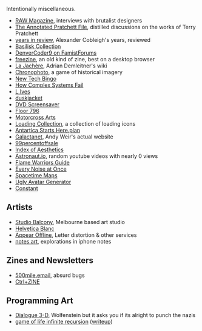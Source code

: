 Intentionally miscellaneous.

- [RAW Magazine](https://brutalistwebsites.com/raw/), interviews with brutalist designers
- [The Annotated Pratchett File](https://www.lspace.org/books/apf/), distilled discussions on the works of Terry Pratchett
- [years in review](https://years.cblgh.org/), Alexander Cobleigh's years, reviewed
- [Basilisk Collection](https://suricrasia.online/unfiction/basilisk/)
- [DenverCoder9 on FamistForums](www.mirrorsoferis.com/forum/thread05232003a.html)
- [freezine](https://freezine.xyz/index.html), an old kind of zine, best on a desktop browser
- [La Jachère](https://jache.re/), Adrian Demleitner's wiki
- [Chronophoto](https://www.chronophoto.app/game.html), a game of historical imagery
- [New Tech Bingo](https://codepen.io/aardrian/full/YzOzKOp)
- [How Complex Systems Fail](https://how.complexsystems.fail)
- [L Ives](http://www.lucy-ives.com/)
- [duskjacket](https://duskjacket.com/)
- [DVD Screensaver](https://dvdscreensaver.net/)
- [Floor 796](https://floor796.com)
- [Motorcross Arts](https://motocross-arts.tumblr.com/)
- [Loading Collection](https://loadingcollection.matoseb.com/), a collection of loading icons
- [Antartica Starts Here.plan](https://drwho.virtadpt.net/drwho.plan)
- [Galactanet](http://www.galactanet.com/), Andy Weir's actual website
- [99percentoffsale](https://www.99percentoffsale.com/)
- [Index of Aesthetics](https://cari.institute/aesthetics)
- [Astronaut.io](http://astronaut.io/), random youtube videos with nearly 0 views
- [Flame Warriors Guide](https://www.flamewarriorsguide.com/)
- [Every Noise at Once](https://everynoise.com/)
- [Spacetime Maps](https://spacetime-maps.vercel.app)
- [Ugly Avatar Generator](https://txstc55.github.io/ugly-avatar/)
- [Constant](https://constantvzw.org/site/)
## Artists

- [Studio Balcony](https://studiobalcony.com/), Melbourne based art studio
- [Helvetica Blanc](https://helveticablanc.com/index.html)
- [Appear Offline](https://appear-offline.com/), Letter distortion & other services
- [notes art](https://notes.art/), explorations in iphone notes

## Zines and Newsletters

- [500mile.email](https://500mile.email/), absurd bugs
- [Ctrl+ZINE](https://ctrl-c.club/~loghead/ctrl-zine.html)

## Programming Art

- [Dialogue 3-D](https://nasser.itch.io/dialogue-3-d), Wolfenstein but it asks you if its alright to punch the nazis
- [game of life infinite recursion](https://oimo.io/works/life/) ([writeup](https://blog.oimo.io/2023/04/10/life-universe-en/))